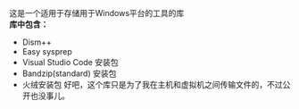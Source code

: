 这是一个适用于存储用于Windows平台的工具的库  
**库中包含：**  
- Dism++
- Easy sysprep  
- Visual Studio Code 安装包  
- Bandzip(standard) 安装包  
- 火绒安装包
好吧，这个库只是为了我在主机和虚拟机之间传输文件的，不过公开也没事儿。
